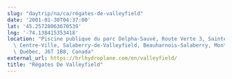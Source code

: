 ```yaml
---
slug: "daytrip/na/ca/régates-de-valleyfield"
date: '2001-01-30T04:37:00'
lat: '45.25728063670539'
lng: '-74.138415353418'
location: "Piscine publique du parc Delpha-Sauvé, Route Verte 3, Sainte-Cécile,\
  \ Centre-Ville, Salaberry-de-Valleyfield, Beauharnois-Salaberry, Montérégie,\
  \ Québec, J6T 1B8, Canada"
external_url: https://hrlhydroplane.com/en/valleyfield/
title: "Régates De Valleyfield"
---
```



